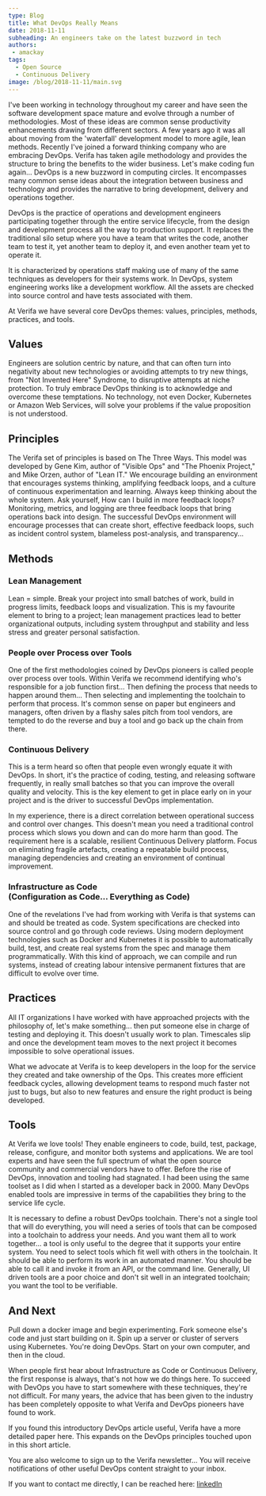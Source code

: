 ```yaml
---
type: Blog
title: What DevOps Really Means
date: 2018-11-11
subheading: An engineers take on the latest buzzword in tech
authors:
 - amackay
tags:
  - Open Source
  - Continuous Delivery
image: /blog/2018-11-11/main.svg
---
```


I've been working in technology throughout my career and have seen the software development space mature and evolve through a number of methodologies. Most of these ideas are common sense productivity enhancements drawing from different sectors. A few years ago it was all about moving from the 'waterfall' development model to more agile, lean methods. Recently I've joined a forward thinking company who are embracing DevOps. Verifa has taken agile methodology and provides the structure to bring the benefits to the wider business. Let's make coding fun again...
DevOps is a new buzzword in computing circles. It encompasses many common sense ideas about the integration between business and technology and provides the narrative to bring development, delivery and operations together.

DevOps is the practice of operations and development engineers participating together through the entire service lifecycle, from the design and development process all the way to production support. It replaces the traditional silo setup where you have a team that writes the code, another team to test it, yet another team to deploy it, and even another team yet to operate it.

It is characterized by operations staff making use of many of the same techniques as developers for their systems work. In DevOps, system engineering works like a development workflow. All the assets are checked into source control and have tests associated with them.

At Verifa we have several core DevOps themes: values, principles, methods, practices, and tools.

## Values

Engineers are solution centric by nature, and that can often turn into negativity about new technologies or avoiding attempts to try new things, from "Not Invented Here" Syndrome, to disruptive attempts at niche protection. To truly embrace DevOps thinking is to acknowledge and overcome these temptations. No technology, not even Docker, Kubernetes or Amazon Web Services, will solve your problems if the value proposition is not understood.

## Principles

The Verifa set of principles is based on The Three Ways. This model was developed by Gene Kim, author of "Visible Ops" and "The Phoenix Project," and Mike Orzen, author of "Lean IT." We encourage building an environment that encourages systems thinking, amplifying feedback loops, and a culture of continuous experimentation and learning.
Always keep thinking about the whole system. Ask yourself, How can I build in more feedback loops? Monitoring, metrics, and logging are three feedback loops that bring operations back into design. The successful DevOps environment will encourage processes that can create short, effective feedback loops, such as incident control system, blameless post-analysis, and transparency...

## Methods

### Lean Management

Lean = simple. Break your project into small batches of work, build in progress limits, feedback loops and visualization. This is my favourite element to bring to a project; lean management practices lead to better organizational outputs, including system throughput and stability and less stress and greater personal satisfaction.

### People over Process over Tools

One of the first methodologies coined by DevOps pioneers is called people over process over tools. Within Verifa we recommend identifying who's responsible for a job function first... Then defining the process that needs to happen around them... Then selecting and implementing the toolchain to perform that process. It's common sense on paper but engineers and managers, often driven by a flashy sales pitch from tool vendors, are tempted to do the reverse and buy a tool and go back up the chain from there.

### Continuous Delivery

This is a term heard so often that people even wrongly equate it with DevOps. In short, it's the practice of coding, testing, and releasing software frequently, in really small batches so that you can improve the overall quality and velocity. This is the key element to get in place early on in your project and is the driver to successful DevOps implementation.

In my experience, there is a direct correlation between operational success and control over changes. This doesn't mean you need a traditional control process which slows you down and can do more harm than good. The requirement here is a scalable, resilient Continuous Delivery platform. Focus on eliminating fragile artefacts, creating a repeatable build process, managing dependencies and creating an environment of continual improvement.

### Infrastructure as Code <br />(Configuration as Code... Everything as Code)

One of the revelations I've had from working with Verifa is that systems can and should be treated as code. System specifications are checked into source control and go through code reviews. Using modern deployment technologies such as Docker and Kubernetes it is possible to automatically build, test, and create real systems from the spec and manage them programmatically. With this kind of approach, we can compile and run systems, instead of creating labour intensive permanent fixtures that are difficult to evolve over time.

## Practices

All IT organizations I have worked with have approached projects with the philosophy of, let's make something... then put someone else in charge of testing and deploying it. This doesn't usually work to plan. Timescales slip and once the development team moves to the next project it becomes impossible to solve operational issues.

What we advocate at Verifa is to keep developers in the loop for the service they created and take ownership of the Ops. This creates more efficient feedback cycles, allowing development teams to respond much faster not just to bugs, but also to new features and ensure the right product is being developed.

## Tools

At Verifa we love tools! They enable engineers to code, build, test, package, release, configure, and monitor both systems and applications. We are tool experts and have seen the full spectrum of what the open source community and commercial vendors have to offer. Before the rise of DevOps, innovation and tooling had stagnated. I had been using the same toolset as I did when I started as a developer back in 2000. Many DevOps enabled tools are impressive in terms of the capabilities they bring to the service life cycle.

It is necessary to define a robust DevOps toolchain. There's not a single tool that will do everything, you will need a series of tools that can be composed into a toolchain to address your needs. And you want them all to work together... a tool is only useful to the degree that it supports your entire system.
You need to select tools which fit well with others in the toolchain. It should be able to perform its work in an automated manner. You should be able to call it and invoke it from an API, or the command line. Generally, UI driven tools are a poor choice and don't sit well in an integrated toolchain; you want the tool to be verifiable.

## And Next

Pull down a docker image and begin experimenting. Fork someone else's code and just start building on it. Spin up a server or cluster of servers using Kubernetes. You're doing DevOps. Start on your own computer, and then in the cloud.

When people first hear about Infrastructure as Code or Continuous Delivery, the first response is always, that's not how we do things here. To succeed with DevOps you have to start somewhere with these techniques, they're not difficult. For many years, the advice that has been given to the industry has been completely opposite to what Verifa and DevOps pioneers have found to work.

If you found this introductory DevOps article useful, Verifa have a more detailed paper here. This expands on the DevOps principles touched upon in this short article.

You are also welcome to sign up to the Verifa newsletter... You will receive notifications of other useful DevOps content straight to your inbox.

If you want to contact me directly, I can be reached here: [linkedIn](https://www.linkedin.com/in/adammackay/)
